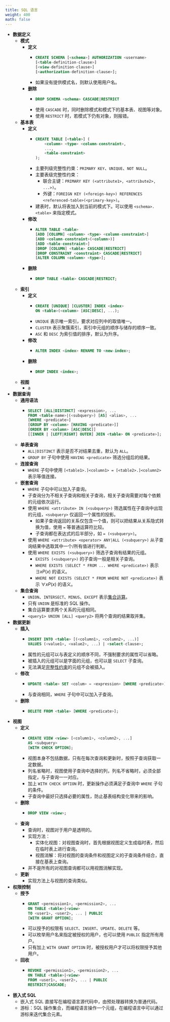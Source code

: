 ```yaml
---
title: SQL 语言
weight: 400
math: false
---
```


- **数据定义**
    - **模式**
        - **定义**
            - ```sql
              CREATE SCHEMA [<schema>] AUTHORIZATION <username>
              [<table-definition-clause>]
              [<view-definition-clause>]
              [<authorization-definition-clause>];
              ```
            - 如果没有提供模式名，则默认使用用户名。
        - **删除**
            - ```sql
              DROP SCHEMA <schema> CASCADE|RESTRICT
              ```
            - 使用 `CASCADE` 时，同时删除模式和模式下的基本表、视图等对象。
            - 使用 `RESTRICT` 时，若模式下仍有对象，则报错。
    - **基本表**
        - **定义**
            - ```sql
              CREATE TABLE [<table>] (
                  <column> <type> <column-constraint>,
                  ...,
                  <table-constraint>
              );
              ```
            - 主要列级完整性约束：`PRIMARY KEY`、`UNIQUE`、`NOT NULL`。
            - 主要表级完整性约束：
                - 联合主键：`PRIMARY KEY (<attribute1>, <attribute2>, ...>)`。
                - 外键：`FOREIGN KEY (<foreign-key>) REFERENCES <referenced-table>(<primary-key>)`。
            - 建表时，默认将表加入到当前的模式下。可以使用 `<schema>.<table>` 来指定模式。
        - **修改**
            - ```sql
              ALTER TABLE <table>
              [ADD [COLUMN] <column> <type> <column-constraint>]
              [ADD <column-constraint>(<column>)]
              [ADD <table-constraint>]
              [DROP [COLUMN] <table> CASCADE|RESTRICT]
              [DROP CONSTRAINT <constraint> CASCADE|RESTRICT]
              [ALTER COLUMN <column> <type>];
              ```
        - **删除**
            - ```sql
              DROP TABLE <table> CASCADE|RESTRICT;
              ```
    - **索引**
        - **定义**
            - ```sql
              CREATE [UNIQUE] [CLUSTER] INDEX <index>
              ON <table>(<column> [ASC|DESC], ...);
              ```
            - `UNIQUE` 表示唯一索引，要求对应列中的取值唯一。
            - `CLUSTER` 表示聚簇索引，索引中元组的顺序与储存的顺序一致。
            - `ASC` 和 `DESC` 为索引值的排序，默认为升序。
        - **修改**
            - ```sql
              ALTER INDEX <index> RENAME TO <new-index>;
              ```
        - **删除**
            - ```sql
              DROP INDEX <index>;
              ```
    - **视图**
    	- a
- **数据查询**
    - **通用语法**
        - ```sql
          SELECT [ALL|DISTINCT] <expression>, ...
          FROM <table-name>|(<subquery>) [AS] <alias>, ...
          [WHERE <predicate>]
          [GROUP BY <column> [HAVING <predicate>]]
          [ORDER BY <column> [ASC|DESC]]
          [[INNER | [LEFT|RIGHT] OUTER] JOIN <table> ON <predicate>];
          ```
    - **单表查询**
        - `ALL|DISTINCT` 表示是否不对结果去重，默认为 `ALL`。
        - `GROUP BY` 子句中使用 `HAVING <predicate>` 筛选分组后的结果。
    - **连接查询**
        - `WHERE` 子句中使用 `[<table1>.]<column1> = [<table2>.]<column2>` 表示等值连接。
    - **嵌套查询**
        - `WHERE` 子句中可以加入子查询。
        - 子查询分为不相关子查询和相关子查询，相关子查询需要对每个依赖的元组依次运行。
        - 使用 `WHERE <attribute> IN (<subquery>)` 筛选属性在子查询中出现的元组，`<subquery>` 仅返回一个属性的投影。
            - 如果子查询返回的关系仅包含一个值，则可以把结果从关系隐式转换为值，使用 `=` 等普通运算符比较。
            - 子查询都在表达式的后半部分，如 `= (<subquery>)`。
        - 使用 `WHERE <attribute> <operator> ANY|ALL (<subquery>)` 从子查询结果中选取其中一个/所有值进行判断。
        - 使用 `WHERE EXISTS (<subquery>)` 筛选子查询有结果的元组。
            - `EXISTS (<subquery>)` 的子查询一般是相关子查询。
            - `WHERE EXISTS (SELECT * FROM ... WHERE <predicate>)` 表示 $\exists x P(x)$ 的语义。
            - `WHERE NOT EXISTS (SELECT * FROM WHERE NOT <predicate>)` 表示 $\forall x P(x)$ 的语义。
    - **集合查询**
        - `UNION`、`INTERSECT`、`MINUS`、`EXCEPT` 表示[集合运算](/docs/mathematics/discrete-mathematics/set#qtjafh)。
        - 只有 `UNION` 是标准的 SQL 操作。
        - 集合运算要求两个关系的元组相同。
        - `<query1> UNION [ALL] <query2>` 将两个查询的结果取并集。
- **数据更新**
	- **插入**
		- ```sql
		  INSERT INTO <table> [(<column1>, <column2>, ...)]
		  VALUES (<value1>, <value2>, ...) | <select-clause>;
		  ```
		- 属性的元组可以与表定义的顺序不同，不强制要求的属性可以省略。
		- 被插入的元组可以是字面的元组，也可以是 `SELECT` 子查询。
		- 无法满足[完整性约束](/docs/computer-science/database/relational-database#masdfo)的元组不会被插入。
	- **修改**
		- ```sql
		  UPDATE <table> SET <colum> = <expression> [WHERE <predicate>];
		  ```
		- 与查询相同，`WHERE` 子句中可以加入子查询。
	- **删除**
		- ```sql
		  DELETE FROM <table> [WHERE <predicate>];
		  ```
- **视图**
	- **定义**
    	- ```sql
    	  CREATE VIEW <view> [<column1>, <column2>, ...]
    	  AS <subquery>
    	  [WITH CHECK OPTION];
    	  ```
		- 视图本身不包括数据，只有在每次查询和更新时，按照子查询获取一定数据。
		- 列名省略时，视图使用子查询中选择的列，列名不省略时，必须全部指定，与子查询一一对应。
		- 加上 `WITH CHECK OPTION` 时，更新操作必须满足子查询中 `WHERE` 子句的条件。
		- 子查询中最好只选择必要的属性，防止基表结构变化带来的影响。
	- **删除**
		- ```sql
		  DROP VIEW <view>;
		  ```
	- **查询**
		- 查询时，视图对于用户是透明的。
		- 实现方法：
			- 实体化视图：对视图查询时，首先根据视图定义生成临时表，然后在临时表上进行查询。
			- 视图消解：将对视图的查询条件和视图定义的子查询条件结合，直接在基表上查询。
		- 并不是所有的对视图查询都可以用视图消解实现。
	- **更新**
		- 实现方法上与视图的查询类似。
- **权限控制**
    - **授予**
        - ```sql
          GRANT <permission1>, <permission2>, ...
          ON TABLE <table>|<view>
          TO <user1>, <user2>, ... | PUBLIC
          [WITH GRANT OPTION];
          ```
        - 可以授予的权限有 `SELECT`、`INSERT`、`UPDATE`、`DELETE` 等。
        - 可以枚举用户名来指定被授权的用户，也可以使用 `PUBLIC` 指定所有用户。
        - 只有加上 `WITH GRANT OPTION` 时，被授权用户才可以将权限授予其他用户。
    - **回收**
        - ```sql
          REVOKE <permission1>, <permission2>, ...
          ON TABLE <table>|<view>
          FROM <user1>, <user2>, ... | PUBLIC
          RESTRICT|CASCADE;
          ```
- **嵌入式 SQL**
    - 嵌入式 SQL 直接写在编程语言源代码中，由预处理器转换为普通代码。
	- 游标：SQL 操作集合，而编程语言操作一个元组，在编程语言中可以通过游标来迭代集合元素。
